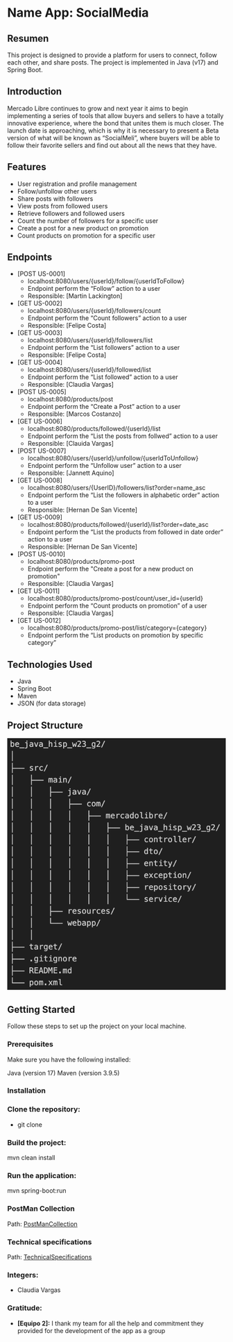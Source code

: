 # Name App: SocialMedia

## Resumen

This project is designed to provide a platform for users to connect, follow each other, and share posts. The project is implemented in Java (v17) and Spring Boot.

## Introduction
Mercado Libre continues to grow and next year it aims to begin implementing a series of tools that allow buyers and sellers to have a totally innovative experience, where the bond that unites them is much closer.
The launch date is approaching, which is why it is necessary to present a Beta version of what will be known as “SocialMeli”, where buyers will be able to follow their favorite sellers and find out about all the news that they have.

## Features
- User registration and profile management
- Follow/unfollow other users
- Share posts with followers
- View posts from followed users
- Retrieve followers and followed users
- Count the number of followers for a specific user
- Create a post for a new product on promotion
- Count products on promotion for a specific user

## Endpoints
- [POST US-0001]
  - localhost:8080/users/{userId}/follow/{userIdToFollow}
  - Endpoint perform the “Follow” action to a user
  - Responsible: [Martin Lackington]
- [GET US-0002]
  - localhost:8080/users/{userId}/followers/count
  - Endpoint perform the “Count followers” action to a user
  - Responsible: [Felipe Costa]
- [GET US-0003]
  - localhost:8080/users/{userId}/followers/list
  - Endpoint perform the “List followers” action to a user
  - Responsible: [Felipe Costa]
- [GET US-0004]
  - localhost:8080/users/{userId}/followed/list
  - Endpoint perform the “List followed” action to a user
  - Responsible: [Claudia Vargas]
- [POST US-0005]
  - localhost:8080/products/post
  - Endpoint perform the “Create a Post” action to a user
  - Responsible: [Marcos Costanzo]
- [GET US-0006]
  - localhost:8080/products/followed/{userId}/list
  - Endpoint perform the “List the posts from follwed” action to a user
  - Responsible: [Clauida Vargas]
- [POST US-0007]
  - localhost:8080/users/{userId}/unfollow/{userIdToUnfollow}
  - Endpoint perform the “Unfollow user” action to a user
  - Responsible: [Jannett Aquino]
- [GET US-0008]
  - localhost:8080/users/{UserID}/followers/list?order=name_asc
  - Endpoint perform the “List the followers in alphabetic order” action to a user
  - Responsible: [Hernan De San Vicente]
- [GET US-0009]
  - localhost:8080/products/followed/{userId}/list?order=date_asc
  - Endpoint perform the “List the products from followed in date order” action to a user
  - Responsible: [Hernan De San Vicente]
- [POST US-0010]
  - localhost:8080/products/promo-post
  - Endpoint perform the "Create a post for a new product on promotion"
  - Responsible: [Claudia Vargas]
- [GET US-0011]
  - localhost:8080/products/promo-post/count/user_id={userId}
  - Endpoint perform the “Count products on promotion” of a user
  - Responsible: [Claudia Vargas]
- [GET US-0012]
  - localhost:8080/products/promo-post/list/category={category}
  - Endpoint perform the “List products on promotion by specific category”

## Technologies Used
- Java
- Spring Boot
- Maven
- JSON (for data storage)

## Project Structure
![Project Structure](src/main/resources/images/project-structure.png)

## Getting Started
Follow these steps to set up the project on your local machine.

### Prerequisites
Make sure you have the following installed:

Java (version 17)
Maven (version 3.9.5)

### Installation

### Clone the repository:
- git clone

### Build the project:
mvn clean install

### Run the application:
mvn spring-boot:run

### PostMan Collection
Path: [PostManCollection](src/main/resources/Sprint%201.postman_collection.json)

### Technical specifications
Path: [TechnicalSpecifications](src/main/resources/Esp.ReqTecnicosFuncionalesSprint1.docx)

### Integers:
- Claudia Vargas

### Gratitude:

- **[Equipo 2]:** I thank my team for all the help and commitment they provided for the development of the app as a group

